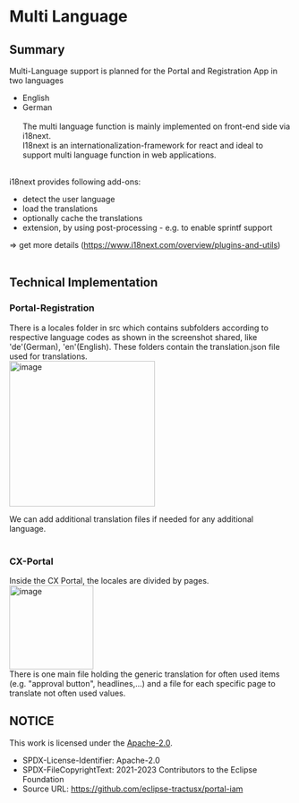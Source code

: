 # Multi Language

## Summary

Multi-Language support is planned for the Portal and Registration App in two languages
<br>

- English
- German
  <br>
  <br>
  The multi language function is mainly implemented on front-end side via i18next.
  <br>
  I18next is an internationalization-framework for react and ideal to support multi language function in web applications.
  <br>
  <br>

i18next provides following add-ons:

- detect the user language
- load the translations
- optionally cache the translations
- extension, by using post-processing - e.g. to enable sprintf support

=> get more details (https://www.i18next.com/overview/plugins-and-utils)
<br>
<br>

## Technical Implementation

### Portal-Registration

There is a locales folder in src which contains subfolders according to respective language codes as shown in the screenshot shared, like 'de'(German), 'en'(English). These folders contain the translation.json file used for translations.
<br>
<img width="260" alt="image" src="https://user-images.githubusercontent.com/94133633/210454359-7ed91a28-4293-4699-9dc2-58692b17b55d.png">

We can add additional translation files if needed for any additional language.
<br>
<br>

### CX-Portal

Inside the CX Portal, the locales are divided by pages.
<br>
<img width="150" alt="image" src="https://user-images.githubusercontent.com/94133633/210455893-bd9971e7-ab0d-429a-a507-416f88d4b601.png">
<br>
There is one main file holding the generic translation for often used items (e.g. "approval button", headlines,...) and a file for each specific page to translate not often used values.

## NOTICE

This work is licensed under the [Apache-2.0](https://www.apache.org/licenses/LICENSE-2.0).

- SPDX-License-Identifier: Apache-2.0
- SPDX-FileCopyrightText: 2021-2023 Contributors to the Eclipse Foundation
- Source URL: https://github.com/eclipse-tractusx/portal-iam
